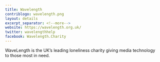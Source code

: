 ```yaml
---
title: Wavelength
contriblogo: wavelength.png
layout: details
excerpt_separator: <!--more-->
website: https://wavelength.org.uk/
twitter: wavelengthhelp
facebook: Wavelength.Charity
---
```

WaveLength is the UK’s leading loneliness charity giving media technology to those most in need.
<!--more-->
